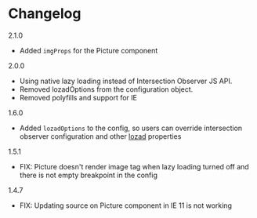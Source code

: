 # Changelog

2.1.0
* Added `imgProps` for the Picture component 

2.0.0
* Using native lazy loading instead of Intersection Observer JS API.
* Removed lozadOptions from the configuration object.
* Removed polyfills and support for IE

1.6.0
* Added `lozadOptions` to the config, so users can override intersection observer configuration and other [lozad](https://github.com/ApoorvSaxena/lozad.js) properties

1.5.1
* FIX: Picture doesn't render image tag when lazy loading turned off and there is not empty breakpoint in the config

1.4.7
* FIX: Updating source on Picture component in IE 11 is not working